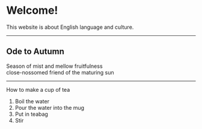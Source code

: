 <h1>Welcome!</h1>

<p>This website is about English language and culture.</p>

<hr>

<h2> Ode to Autumn</h2>


<p>
  Season of mist and mellow fruitfulness<br>
  close-nossomed friend of the maturing sun<br>
  </p>
  
  <hr>

<p>How to make a cup of tea</p>

<ol>
  <li>Boil the water</li>
  <li>Pour the water into the mug</li>
  <li>Put in teabag</li>
  <li>Stir</li>
  </ol>
